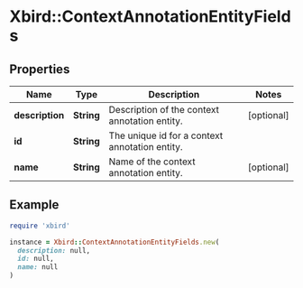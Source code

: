 # Xbird::ContextAnnotationEntityFields

## Properties

| Name | Type | Description | Notes |
| ---- | ---- | ----------- | ----- |
| **description** | **String** | Description of the context annotation entity. | [optional] |
| **id** | **String** | The unique id for a context annotation entity. |  |
| **name** | **String** | Name of the context annotation entity. | [optional] |

## Example

```ruby
require 'xbird'

instance = Xbird::ContextAnnotationEntityFields.new(
  description: null,
  id: null,
  name: null
)
```

